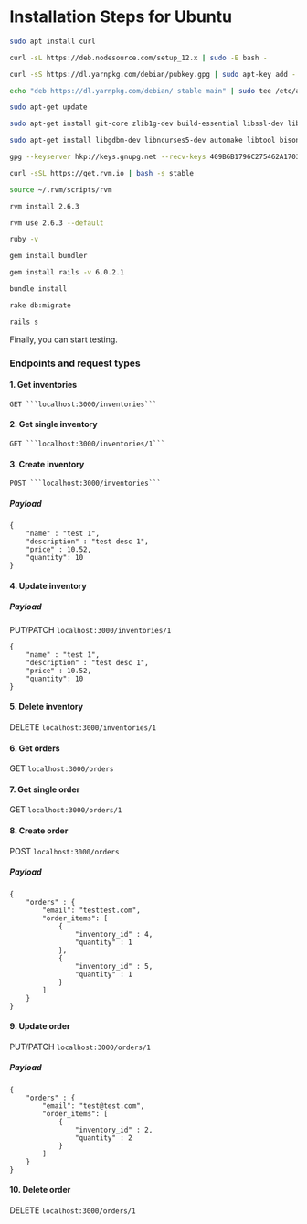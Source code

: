 # Installation Steps for Ubuntu

```sh
sudo apt install curl
```
```sh
curl -sL https://deb.nodesource.com/setup_12.x | sudo -E bash -
```
```sh
curl -sS https://dl.yarnpkg.com/debian/pubkey.gpg | sudo apt-key add -
```
```sh
echo "deb https://dl.yarnpkg.com/debian/ stable main" | sudo tee /etc/apt/sources.list.d/yarn.list
```
```sh
sudo apt-get update
```
```sh
sudo apt-get install git-core zlib1g-dev build-essential libssl-dev libreadline-dev libyaml-dev libsqlite3-dev sqlite3 libxml2-dev libxslt1-dev libcurl4-openssl-dev software-properties-common libffi-dev nodejs yarn
```
```sh
sudo apt-get install libgdbm-dev libncurses5-dev automake libtool bison libffi-dev
```
```sh
gpg --keyserver hkp://keys.gnupg.net --recv-keys 409B6B1796C275462A1703113804BB82D39DC0E3 7D2BAF1CF37B13E2069D6956105BD0E739499BDB
```
```sh
curl -sSL https://get.rvm.io | bash -s stable
```
```sh
source ~/.rvm/scripts/rvm
```
```sh
rvm install 2.6.3
```
```sh
rvm use 2.6.3 --default
```
```sh
ruby -v
```
```sh
gem install bundler
```
```sh
gem install rails -v 6.0.2.1
```
```sh
bundle install
```
```sh
rake db:migrate
```
```sh
rails s
```

Finally, you can start testing.

### Endpoints and request types
#### 1. Get inventories
    GET ```localhost:3000/inventories```

#### 2. Get single inventory
    GET ```localhost:3000/inventories/1```

#### 3. Create inventory
    POST ```localhost:3000/inventories```
##### Payload
```
{
	"name" : "test 1",
	"description" : "test desc 1",
	"price" : 10.52,
	"quantity": 10
}
```

#### 4. Update inventory
##### Payload
PUT/PATCH ```localhost:3000/inventories/1```
```
{
	"name" : "test 1",
	"description" : "test desc 1",
	"price" : 10.52,
	"quantity": 10
}
```

#### 5. Delete inventory
DELETE ```localhost:3000/inventories/1```

#### 6. Get orders
GET ```localhost:3000/orders```

#### 7. Get single order
GET ```localhost:3000/orders/1```

#### 8. Create order
POST ```localhost:3000/orders```
##### Payload
```
{
	"orders" : {
		"email": "testtest.com",
		"order_items": [
    		{
    			"inventory_id" : 4,
    			"quantity" : 1
    		},
    		{
    			"inventory_id" : 5,
    			"quantity" : 1
	    	}
		]
	}
}
```

#### 9. Update order
PUT/PATCH ```localhost:3000/orders/1```
##### Payload
```
{
	"orders" : {
		"email": "test@test.com",
		"order_items": [
    		{
    			"inventory_id" : 2,
    			"quantity" : 2
    		}
    	]
	}
}
```

#### 10. Delete order
DELETE ```localhost:3000/orders/1```
